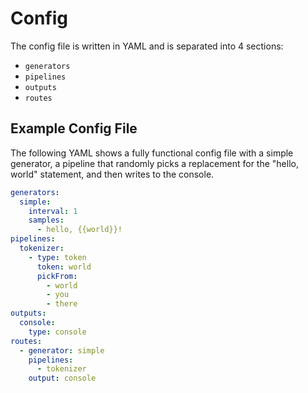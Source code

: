 # Config 

The config file is written in YAML and is separated into 4 sections:
* `generators`
* `pipelines`
* `outputs`
* `routes`

## Example Config File

The following YAML shows a fully functional config file with a simple generator, a pipeline that randomly picks a replacement for the "hello, world" statement, and then writes to the console.

```yaml
generators:
  simple:
    interval: 1
    samples:
      - hello, {{world}}!
pipelines:
  tokenizer:
    - type: token
      token: world
      pickFrom:
        - world
        - you
        - there
outputs:
  console:
    type: console
routes:
  - generator: simple
    pipelines:
      - tokenizer
    output: console
```
